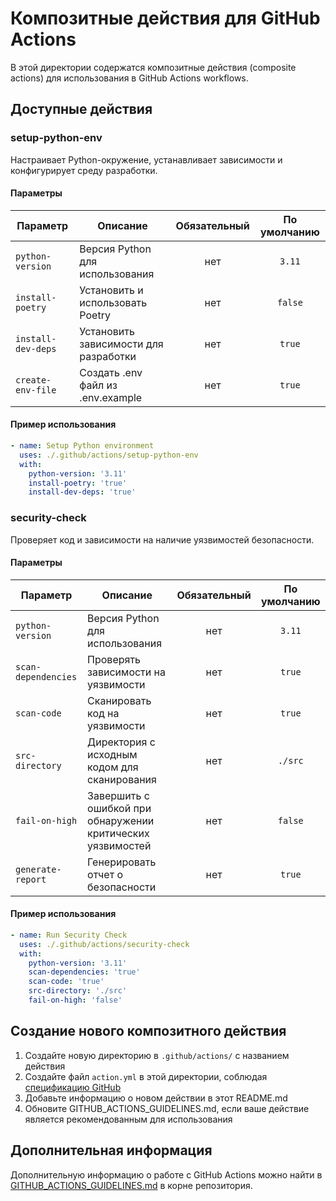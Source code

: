 # Композитные действия для GitHub Actions

В этой директории содержатся композитные действия (composite actions) для использования в GitHub Actions workflows.

## Доступные действия

### setup-python-env

Настраивает Python-окружение, устанавливает зависимости и конфигурирует среду разработки.

#### Параметры

| Параметр | Описание | Обязательный | По умолчанию |
|----------|----------|:------------:|:------------:|
| `python-version` | Версия Python для использования | нет | `3.11` |
| `install-poetry` | Установить и использовать Poetry | нет | `false` |
| `install-dev-deps` | Установить зависимости для разработки | нет | `true` |
| `create-env-file` | Создать .env файл из .env.example | нет | `true` |

#### Пример использования

```yaml
- name: Setup Python environment
  uses: ./.github/actions/setup-python-env
  with:
    python-version: '3.11'
    install-poetry: 'true'
    install-dev-deps: 'true'
```

### security-check

Проверяет код и зависимости на наличие уязвимостей безопасности.

#### Параметры

| Параметр | Описание | Обязательный | По умолчанию |
|----------|----------|:------------:|:------------:|
| `python-version` | Версия Python для использования | нет | `3.11` |
| `scan-dependencies` | Проверять зависимости на уязвимости | нет | `true` |
| `scan-code` | Сканировать код на уязвимости | нет | `true` |
| `src-directory` | Директория с исходным кодом для сканирования | нет | `./src` |
| `fail-on-high` | Завершить с ошибкой при обнаружении критических уязвимостей | нет | `false` |
| `generate-report` | Генерировать отчет о безопасности | нет | `true` |

#### Пример использования

```yaml
- name: Run Security Check
  uses: ./.github/actions/security-check
  with:
    python-version: '3.11'
    scan-dependencies: 'true'
    scan-code: 'true'
    src-directory: './src'
    fail-on-high: 'false'
```

## Создание нового композитного действия

1. Создайте новую директорию в `.github/actions/` с названием действия
2. Создайте файл `action.yml` в этой директории, соблюдая [спецификацию GitHub](https://docs.github.com/en/actions/creating-actions/metadata-syntax-for-github-actions)
3. Добавьте информацию о новом действии в этот README.md
4. Обновите GITHUB_ACTIONS_GUIDELINES.md, если ваше действие является рекомендованным для использования

## Дополнительная информация

Дополнительную информацию о работе с GitHub Actions можно найти в [GITHUB_ACTIONS_GUIDELINES.md](../../GITHUB_ACTIONS_GUIDELINES.md) в корне репозитория. 